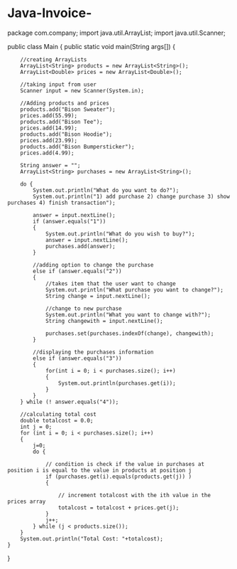 # Java-Invoice-

package com.company;
import java.util.ArrayList;
import java.util.Scanner;


public class Main {
    public static void main(String args[]) {

        //creating ArrayLists
        ArrayList<String> products = new ArrayList<String>();
        ArrayList<Double> prices = new ArrayList<Double>();

        //taking input from user
        Scanner input = new Scanner(System.in);

        //Adding products and prices
        products.add("Bison Sweater");
        prices.add(55.99);
        products.add("Bison Tee");
        prices.add(14.99);
        products.add("Bison Hoodie");
        prices.add(23.99);
        products.add("Bison Bumpersticker");
        prices.add(4.99);

        String answer = "";
        ArrayList<String> purchases = new ArrayList<String>();

        do {
            System.out.println("What do you want to do?");
            System.out.println("1) add purchase 2) change purchase 3) show purchases 4) finish transaction");

            answer = input.nextLine();
            if (answer.equals("1"))
            {
                System.out.println("What do you wish to buy?");
                answer = input.nextLine();
                purchases.add(answer);
            }

            //adding option to change the purchase
            else if (answer.equals("2"))
            {
                //takes item that the user want to change
                System.out.println("What purchase you want to change?");
                String change = input.nextLine();

                //change to new purchase
                System.out.println("What you want to change with?");
                String changewith = input.nextLine();

                purchases.set(purchases.indexOf(change), changewith);
            }

            //displaying the purchases information
            else if (answer.equals("3"))
            {
                for(int i = 0; i < purchases.size(); i++)
                {
                    System.out.println(purchases.get(i));
                }
            }
        } while (! answer.equals("4"));

        //calculating total cost
        double totalcost = 0.0;
        int j = 0;
        for (int i = 0; i < purchases.size(); i++)
        {
            j=0;
            do {

                // condition is check if the value in purchases at position i is equal to the value in products at position j
                if (purchases.get(i).equals(products.get(j)) )
                {

                    // increment totalcost with the ith value in the prices array
                    totalcost = totalcost + prices.get(j);
                }
                j++;
            } while (j < products.size());
        }
        System.out.println("Total Cost: "+totalcost);
    }
}
